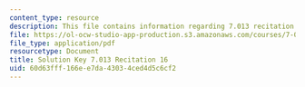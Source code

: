 ```yaml
---
content_type: resource
description: This file contains information regarding 7.013 recitation 16.
file: https://ol-ocw-studio-app-production.s3.amazonaws.com/courses/7-013-introductory-biology-spring-2013/60d63fff166ee7da43034ced4d5c6cf2_MIT7_013S12_RecitatSol_16.pdf
file_type: application/pdf
resourcetype: Document
title: Solution Key 7.013 Recitation 16
uid: 60d63fff-166e-e7da-4303-4ced4d5c6cf2
---
```

